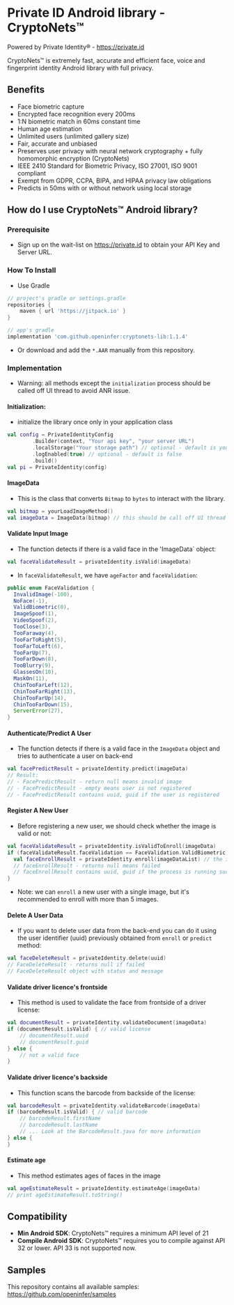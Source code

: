 # Private ID Android library - CryptoNets™

Powered by Private Identity® - https://private.id

CryptoNets™ is extremely fast, accurate and efficient face, voice and fingerprint identity Android library with full
privacy.

## Benefits

- Face biometric capture
- Encrypted face recognition every 200ms
- 1:N biometric match in 60ms constant time
- Human age estimation
- Unlimited users (unlimited gallery size)
- Fair, accurate and unbiased
- Preserves user privacy with neural network cryptography + fully homomorphic encryption (CryptoNets)
- IEEE 2410 Standard for Biometric Privacy, ISO 27001, ISO 9001 compliant
- Exempt from GDPR, CCPA, BIPA, and HIPAA privacy law obligations
- Predicts in 50ms with or without network using local storage

## How do I use CryptoNets™ Android library?

### Prerequisite
- Sign up on the wait-list on https://private.id to obtain your API Key and Server URL.

### How To Install
- Use Gradle

```groovy
// project's gradle or settings.gradle
repositories {
    maven { url 'https://jitpack.io' }
}

// app's gradle
implementation 'com.github.openinfer:cryptonets-lib:1.1.4'
```

- Or download and add the `*.AAR` manually from this repository.

### Implementation
- Warning: all methods except the `initialization` process should be called off UI thread to avoid ANR issue.

#### Initialization:
- initialize the library once only in your application class
```kotlin
val config = PrivateIdentityConfig
        .Builder(context, "Your api key", "your server URL")
        .localStorage("Your storage path") // optional - default is your internal app's folder
        .logEnabled(true) // optional - default is false
        .build()
val pi = PrivateIdentity(config)
```
#### ImageData
- This is the class that converts `Bitmap` to `bytes` to interact with the library. 

```kotlin
val bitmap = yourLoadImageMethod()
val imageData = ImageData(bitmap) // this should be call off UI thread to avoid ANR
```

#### Validate Input Image

- The function detects if there is a valid face in the 'ImageData` object:
```kotlin
val faceValidateResult = privateIdentity.isValid(imageData)
```
- In `faceValidateResult`, we have `ageFactor` and `faceValidation`:

```java
public enum FaceValidation {
  InvalidImage(-100),
  NoFace(-1),
  ValidBiometric(0),
  ImageSpoof(1),
  VideoSpoof(2),
  TooClose(3),
  TooFaraway(4),
  TooFarToRight(5),
  TooFarToLeft(6),
  TooFarUp(7),
  TooFarDown(8),
  TooBlurry(9),
  GlassesOn(10),
  MaskOn(11),
  ChinTooFarLeft(12),
  ChinTooFarRight(13),
  ChinTooFarUp(14),
  ChinTooFarDown(15),
  ServerError(27),
}
```

#### Authenticate/Predict A User
- The function detects if there is a valid face in the `ImageData` object and tries to authenticate a user on back-end
```kotlin
val facePredictResult = privateIdentity.predict(imageData)
// Result:
// - FacePredictResult - return null means invalid image
// - FacePredictResult - empty means user is not registered
// - FacePredictResult contains uuid, guid if the user is registered
```

#### Register A New User
- Before registering a new user, we should check whether the image is valid or not:
```kotlin
val faceValidateResult = privateIdentity.isValidToEnroll(imageData)
if (faceValidateResult.faceValidation == FaceValidation.ValidBiometric) { // image is valid
  val faceEnrollResult = privateIdentity.enroll(imageDataList) // the imageDataList must be not empty
  // faceEnrollResult - returns null means failed
  // faceEnrollResult contains uuid, guid if the process is running successfully
}
```
- Note: we can `enroll` a new user with a single image, but it's recommended to enroll with more than 5 images.

#### Delete A User Data
- If you want to delete user data from the back-end you can do it using the user identifier (uuid) previously obtained from `enroll` or `predict` method:
```kotlin
val faceDeleteResult = privateIdentity.delete(uuid)
// FaceDeleteResult - returns null if failed
// FaceDeleteResult object with status and message
```

#### Validate driver licence's frontside
- This method is used to validate the face from frontside of a driver license:

```kotlin
val documentResult = privateIdentity.validateDocument(imageData)
if (documentResult.isValid) { // valid license
    // documentResult.uuid 
    // documentResult.guid
} else {
    // not a valid face
}
```

#### Validate driver licence's backside
- This function scans the barcode from backside of the license: 

```kotlin
val barcodeResult = privateIdentity.validateBarcode(imageData)
if (barcodeResult.isValid) { // valid barcode
    // barcodeResult.firstName
    // barcodeResult.lastName
    // ... Look at the BarcodeResult.java for more information
} else {
}
```

#### Estimate age 
- This method estimates ages of faces in the image

```kotlin
val ageEstimateResult = privateIdentity.estimateAge(imageData)
// print ageEstimateResult.toString()
```

## Compatibility

- <b>Min Android SDK</b>: CryptoNets™ requires a minimum API level of 21
- <b>Compile Android SDK</b>: CryptoNets™ requires you to compile against API 32 or lower. API 33 is not supported now.


## Samples

This repository contains all available samples: https://github.com/openinfer/samples



